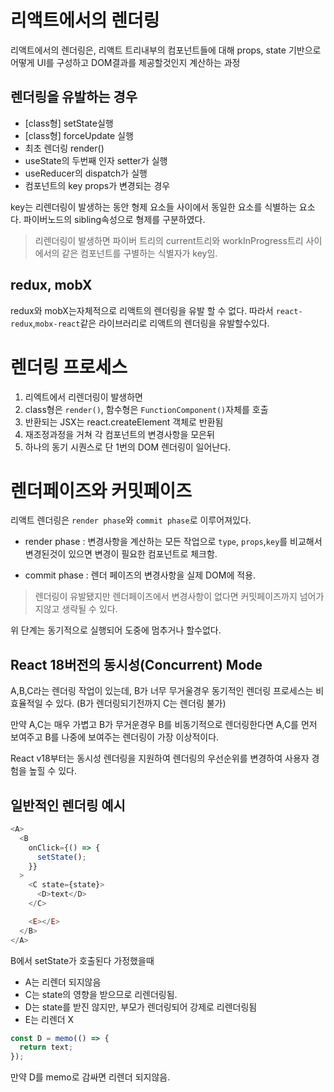 # 리액트에서의 렌더링

리액트에서의 렌더링은, 리액트 트리내부의 컴포넌트들에 대해 props, state 기반으로 어떻게 UI를 구성하고 DOM결과를 제공할것인지 계산하는 과정

## 렌더링을 유발하는 경우

- [class형] setState실행
- [class형] forceUpdate 실행
- 최초 렌더링 render()
- useState의 두번째 인자 setter가 실행
- useReducer의 dispatch가 실행
- 컴포넌트의 key props가 변경되는 경우

key는 리렌더링이 발생하는 동안 형제 요소들 사이에서 동일한 요소를 식별하는 요소다.
파이버노드의 sibling속성으로 형제를 구분하였다.

> 리렌더링이 발생하면 파이버 트리의 current트리와 workInProgress트리 사이에서의 같은 컴포넌트를 구별하는 식별자가 key임.

## redux, mobX

redux와 mobX는자체적으로 리액트의 렌더링을 유발 할 수 없다.
따라서 `react-redux`,`mobx-react`같은 라이브러리로 리액트의 렌더링을 유발할수있다.

# 렌더링 프로세스

1. 리엑트에서 리렌더링이 발생하면
2. class형은 `render()`, 함수형은 `FunctionComponent()`자체를 호출
3. 반환되는 JSX는 react.createElement 객체로 반환됨
4. 재조정과정을 거쳐 각 컴포넌트의 변경사항을 모은뒤
5. 하나의 동기 시퀀스로 단 1번의 DOM 렌더링이 일어난다.

# 렌더페이즈와 커밋페이즈

리액트 렌더링은 `render phase`와 `commit phase`로 이루어져있다.

- render phase : 변경사항을 계산하는 모든 작업으로 `type`, `props`,`key`를 비교해서 변경된것이 있으면 변경이 필요한 컴포넌트로 체크함.

- commit phase : 렌더 페이즈의 변경사항을 실제 DOM에 적용.

> 렌더링이 유발됐지만 렌더페이즈에서 변경사항이 없다면 커밋페이즈까지 넘어가지않고 생략될 수 있다.

위 단계는 동기적으로 실행되어 도중에 멈추거나 할수없다.

## React 18버전의 동시성(Concurrent) Mode

A,B,C라는 렌더링 작업이 있는데, B가 너무 무거울경우 동기적인 렌더링 프로세스는 비효율적일 수 있다. (B가 렌더링되기전까지 C는 렌더링 불가)

만약 A,C는 매우 가볍고 B가 무거운경우 B를 비동기적으로 렌더링한다면 A,C를 먼저 보여주고 B를 나중에 보여주는 렌더링이 가장 이상적이다.

React v18부터는 동시성 렌더링을 지원하여 렌더링의 우선순위를 변경하여 사용자 경험을 높힐 수 있다.

## 일반적인 렌더링 예시

```js
<A>
  <B
    onClick={() => {
      setState();
    }}
  >
    <C state={state}>
      <D>text</D>
    </C>

    <E></E>
  </B>
</A>
```

B에서 setState가 호출된다 가정했을때

- A는 리렌더 되지않음
- C는 state의 영향을 받으므로 리렌더링됨.
- D는 state를 받진 않지만, 부모가 렌더링되어 강제로 리렌더링됨
- E는 리렌더 X

```js
const D = memo(() => {
  return text;
});
```

만약 D를 memo로 감싸면 리렌더 되지않음.
